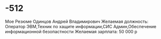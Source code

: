 # -512
Мое Резюме
Одинцов Андрей Владимирович
Желаемая должность: Оператор ЭВМ,Техник по хащите информации,СИС Админ,Обеспечение информационной безопастности
Желаемая зарплата: 50 000 р

